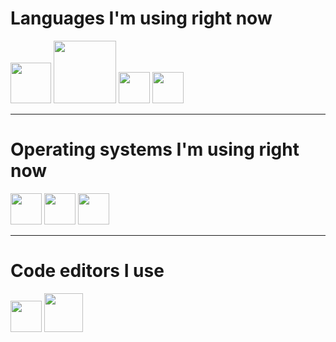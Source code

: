 # Languages I'm using right now
<div>

 [<img src="https://rustacean.net/assets/rustlogo.png" width="65px" />][Rust]
 [<img src=https://golang.org/lib/godoc/images/go-logo-blue.svg width=100px />][Golang]
 [<img src=https://bgasparotto.com/wp-content/uploads/2016/03/ruby-logo.png width=50px />][Ruby]
 [<img src=https://crystal-lang.org/reference/assets/crystal-circ.svg width=50px />][Crystal]

[Rust]: https://rust-lang.org
[Ruby]: http://ruby-lang.org
[Crystal]: https://crystal-lang.org/
[Golang]: https://golang.org/
</div>


---


# Operating systems I'm using right now
<div>

 [<img src="https://artixlinux.org/img/artix-logo.png" width="50px" />][Artix]
 [<img src=https://assets.ubuntu.com/v1/cb3ecebb-picto-ubuntu.svg width=50px />][Ubuntu]
 [<img src=https://upload.wikimedia.org/wikipedia/commons/thumb/5/5f/Windows_logo_-_2012.svg/1024px-Windows_logo_-_2012.svg.png width=50px />][Windows10]

[Artix]: https://artixlinux.org/
[Ubuntu]: https://ubuntu.com/
[Windows10]: https://www.microsoft.com/it-it/windowsforbusiness/windows-10-pro
</div>

---

# Code editors I use
<div>

 [<img src="https://raw.githubusercontent.com/neovim/neovim.github.io/master/logos/neovim-mark-flat.svg" width="50px" />][Neovim]
 [<img src=https://www.gnu.org/software/emacs/images/emacs.png width=62px />][Emacs]

[Neovim]: https://neovim.io/
[Emacs]: https://www.gnu.org/software/emacs/
</div>
